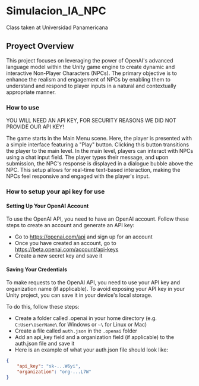 # Simulacion_IA_NPC
Class taken at Universidad Panamericana

## Proyect Overview
This project focuses on leveraging the power of OpenAI's advanced language model within the Unity game engine to create dynamic and interactive Non-Player Characters (NPCs). The primary objective is to enhance the realism and engagement of NPCs by enabling them to understand and respond to player inputs in a natural and contextually appropriate manner.

### How to use

YOU WILL NEED AN API KEY, FOR SECURITY REASONS WE DID NOT PROVIDE OUR API KEY!

The game starts in the Main Menu scene. Here, the player is presented with a simple interface featuring a "Play" button. Clicking this button transitions the player to the main level.
In the main level, players can interact with NPCs using a chat input field. The player types their message, and upon submission, the NPC's response is displayed in a dialogue bubble above the NPC. This setup allows for real-time text-based interaction, making the NPCs feel responsive and engaged with the player's input.


### How to setup your api key for use

#### Setting Up Your OpenAI Account
To use the OpenAI API, you need to have an OpenAI account. Follow these steps to create an account and generate an API key:

- Go to https://openai.com/api and sign up for an account
- Once you have created an account, go to https://beta.openai.com/account/api-keys
- Create a new secret key and save it

#### Saving Your Credentials
To make requests to the OpenAI API, you need to use your API key and organization name (if applicable). To avoid exposing your API key in your Unity project, you can save it in your device's local storage.

To do this, follow these steps:

- Create a folder called .openai in your home directory (e.g. `C:User\UserName\` for Windows or `~\` for Linux or Mac)
- Create a file called `auth.json` in the `.openai` folder
- Add an api_key field and a organization field (if applicable) to the auth.json file and save it
- Here is an example of what your auth.json file should look like:

```json
{
    "api_key": "sk-...W6yi",
    "organization": "org-...L7W"
}
```
